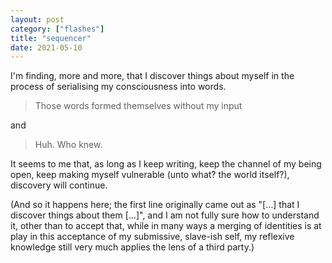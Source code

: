 ```yaml
---
layout: post
category: ["flashes"]
title: "sequencer"
date: 2021-05-10
---
```


I'm finding, more and more, that I discover things about myself in the process of serialising my consciousness into words.

> Those words formed themselves without my input

and

> Huh. Who knew.

It seems to me that, as long as I keep writing, keep the channel of my being open, keep making myself vulnerable (unto what? the world itself?), discovery will continue.

(And so it happens here; the first line originally came out as "[…] that I discover things about them […]", and I am not fully sure how to understand it, other than to accept that, while in many ways a merging of identities is at play in this acceptance of my submissive, slave-ish self, my reflexive knowledge still very much applies the lens of a third party.)